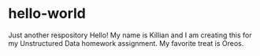 # hello-world
Just another respository
Hello!
My name is Killian and I am creating this for my Unstructured Data homework assignment. My favorite treat is Oreos.
